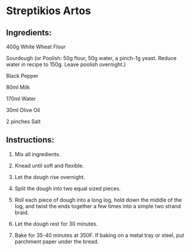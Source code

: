 # Streptikios Artos

## Ingredients:

400g White Wheat Flour

Sourdough (or Poolish: 50g flour, 50g water, a pinch-1g yeast. Reduce water in recipe to 150g. Leave poolish overnight.)

Black Pepper

80ml Milk

170ml Water

30ml Olive Oil

2 pinches Salt

## Instructions:

1. Mix all ingredients.

2. Knead until soft and flexible.

3. Let the dough rise overnight.

4. Split the dough into two equal sized pieces.

5. Roll each piece of dough into a long log, hold down the middle of the log, and twist the ends together a few times into a simple two strand braid.

6. Let the dough rest for 30 minutes.

7. Bake for 35-40 minutes at 350F. If baking on a metal tray or steel, put parchment paper under the bread.
